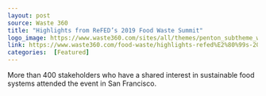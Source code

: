 ```yaml
---
layout: post
source: Waste 360
title: "Highlights from ReFED’s 2019 Food Waste Summit"
logo_image: https://www.waste360.com/sites/all/themes/penton_subtheme_waste360/images/logos/header.png
link: https://www.waste360.com/food-waste/highlights-refed%E2%80%99s-2019-food-waste-summit
categories:  [Featured]
---
```

More than 400 stakeholders who have a shared interest in sustainable food systems attended the event in San Francisco.
